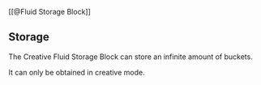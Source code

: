 [[@Fluid Storage Block]]

## Storage
The Creative Fluid Storage Block can store an infinite amount of buckets.

It can only be obtained in creative mode.